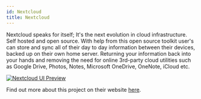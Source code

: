 ```yaml
---
id: Nextcloud
title: Nextcloud
---
```


Nextcloud speaks for itself; It's the next evolution in cloud infrastructure. Self hosted and open source. With help from this open source toolkit user's can store and sync all of their day to day information between their devices, backed up on their own home server. Returning your information back into your hands and removing the need for online 3rd-party cloud utilities such as Google Drive, Photos, Notes, Microsoft OneDrive, OneNote, iCloud etc.

[<img alt="Nextcloud UI Preview" src="/img/NextcloudUI.png" />](https://nextcloud.com/)


Find out more about this project on their website [here](https://nextcloud.com/).
